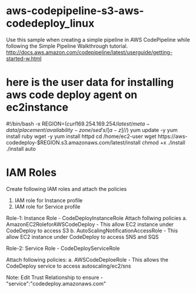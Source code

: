 # aws-codepipeline-s3-aws-codedeploy_linux
Use this sample when creating a simple pipeline in AWS CodePipeline while following the Simple Pipeline Walkthrough tutorial. http://docs.aws.amazon.com/codepipeline/latest/userguide/getting-started-w.html
# here is the user data for installing aws code deploy agent on ec2instance
#!/bin/bash -x
REGION=$(curl 169.254.169.254/latest/meta-data/placement/availability-zone/ sed 's/[a-z]$//)
yum update -y
yum install ruby wget -y
yum install httpd
cd /home/ec2-user 
wget https://aws-codedeploy-$REGION.s3.amazonaws.com/latest/install
chmod +x ./install
./install auto

# IAM Roles
Create following IAM roles and attach the policies
1. IAM role for Instance profile
2. IAM role for Service profile

Role-1: Instance Role - CodeDeployInstanceRole
Attach follwing policies
a. AmazonEC2RoleforAWSCodeDeploy - This allow EC2 instance under CodeDeploy to access S3
b. AutoScalingNotificationAccessRole - This allow EC2 instance under CodeDeploy to access SNS and SQS

Role-2: Service Role - CodeDeployServiceRole

Attach following policies:
a. AWSCodeDeploeRole - This allows the CodeDeploy service to access autoscaling/ec2/sns

Note: Edit Trust Relationship to ensure - "service":"codedeploy.amazonaws.com" 
